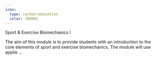 ```yaml
---
icon:
  type: carbon:education
  color: 78909C
---
```

Sport & Exercise Biomechanics I

The aim of this module is to provide students with an introduction to the core elements of sport and exercise biomechanics. The module will use applie ... 
